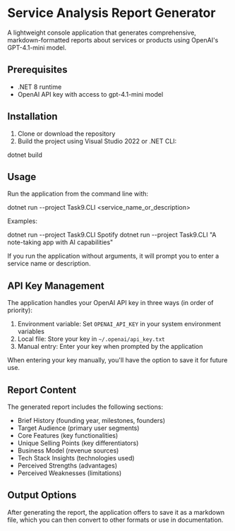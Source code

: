 ﻿# Service Analysis Report Generator

A lightweight console application that generates comprehensive, markdown-formatted reports about services or products using OpenAI's GPT-4.1-mini model.

## Prerequisites

- .NET 8 runtime
- OpenAI API key with access to gpt-4.1-mini model

## Installation

1. Clone or download the repository
2. Build the project using Visual Studio 2022 or .NET CLI:

dotnet build


## Usage

Run the application from the command line with:

dotnet run --project Task9.CLI <service_name_or_description>


Examples:

dotnet run --project Task9.CLI Spotify dotnet run --project Task9.CLI "A note-taking app with AI capabilities"


If you run the application without arguments, it will prompt you to enter a service name or description.

## API Key Management

The application handles your OpenAI API key in three ways (in order of priority):

1. Environment variable: Set `OPENAI_API_KEY` in your system environment variables
2. Local file: Store your key in `~/.openai/api_key.txt`
3. Manual entry: Enter your key when prompted by the application

When entering your key manually, you'll have the option to save it for future use.

## Report Content

The generated report includes the following sections:

- Brief History (founding year, milestones, founders)
- Target Audience (primary user segments)
- Core Features (key functionalities)
- Unique Selling Points (key differentiators)
- Business Model (revenue sources)
- Tech Stack Insights (technologies used)
- Perceived Strengths (advantages)
- Perceived Weaknesses (limitations)

## Output Options

After generating the report, the application offers to save it as a markdown file, which you can then convert to other formats or use in documentation.